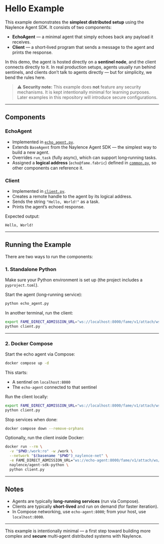 # Hello Example

This example demonstrates the **simplest distributed setup** using the Naylence Agent SDK. It consists of two components:

* **EchoAgent** — a minimal agent that simply echoes back any payload it receives.
* **Client** — a short‑lived program that sends a message to the agent and prints the response.

In this demo, the agent is hosted directly on a **sentinel node**, and the client connects directly to it. In real production setups, agents usually run behind sentinels, and clients don’t talk to agents directly — but for simplicity, we bend the rules here.

> ⚠️ **Security note:** This example does **not** feature any security mechanisms. It is kept intentionally minimal for learning purposes. Later examples in this repository will introduce secure configurations.

---

## Components

### EchoAgent

* Implemented in [`echo_agent.py`](echo_agent.py).
* Extends `BaseAgent` from the Naylence Agent SDK — the simplest way to build a new agent.
* Overrides `run_task` (fully async), which can support long‑running tasks.
* Assigned a **logical address** (`echo@fame.fabric`) defined in [`common.py`](common.py), so other components can reference it.

### Client

* Implemented in [`client.py`](client.py).
* Creates a remote handle to the agent by its logical address.
* Sends the string `"Hello, World!"` as a task.
* Prints the agent’s echoed response.

Expected output:

```
Hello, World!
```

---

## Running the Example

There are two ways to run the components:

### 1. Standalone Python

Make sure your Python environment is set up (the project includes a `pyproject.toml`).

Start the agent (long‑running service):

```bash
python echo_agent.py
```

In another terminal, run the client:

```bash
export FAME_DIRECT_ADMISSION_URL="ws://localhost:8000/fame/v1/attach/ws/downstream"
python client.py
```

---

### 2. Docker Compose

Start the echo agent via Compose:

```bash
docker compose up -d
```

This starts:

* A sentinel on `localhost:8000`
* The `echo-agent` connected to that sentinel

Run the client locally:

```bash
export FAME_DIRECT_ADMISSION_URL="ws://localhost:8000/fame/v1/attach/ws/downstream"
python client.py
```

Stop services when done:

```bash
docker compose down --remove-orphans
```

Optionally, run the client inside Docker:

```bash
docker run --rm \
  -v "$PWD:/work:ro" -w /work \
  --network "$(basename "$PWD")_naylence-net" \
  -e FAME_DIRECT_ADMISSION_URL="ws://echo-agent:8000/fame/v1/attach/ws/downstream" \
  naylence/agent-sdk-python \
  python client.py
```

---

## Notes

* Agents are typically **long‑running services** (run via Compose).
* Clients are typically **short‑lived** and run on demand (for faster iteration).
* In Compose networking, use `echo-agent:8000`; from your host, use `localhost:8000`.

---

This example is intentionally minimal — a first step toward building more complex and **secure** multi‑agent distributed systems with Naylence.
